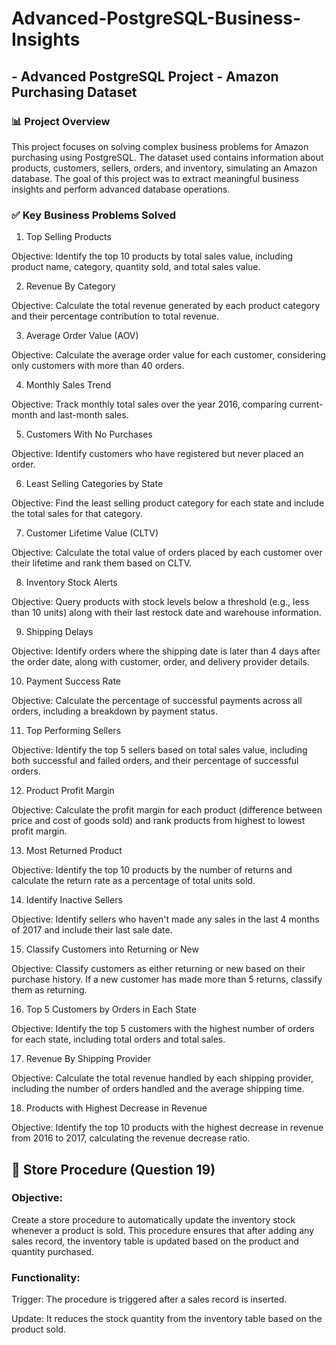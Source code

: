 # Advanced-PostgreSQL-Business-Insights

## - Advanced PostgreSQL Project - Amazon Purchasing Dataset

### 📊 Project Overview

This project focuses on solving complex business problems for Amazon purchasing using PostgreSQL. The dataset used contains information about products, customers, sellers, orders, and inventory, simulating an Amazon database. The goal of this project was to extract meaningful business insights and perform advanced database operations.

### ✅ Key Business Problems Solved

1. Top Selling Products

Objective: Identify the top 10 products by total sales value, including product name, category, quantity sold, and total sales value.

2. Revenue By Category

Objective: Calculate the total revenue generated by each product category and their percentage contribution to total revenue.

3. Average Order Value (AOV)

Objective: Calculate the average order value for each customer, considering only customers with more than 40 orders.

4. Monthly Sales Trend

Objective: Track monthly total sales over the year 2016, comparing current-month and last-month sales.

5. Customers With No Purchases

Objective: Identify customers who have registered but never placed an order.

6. Least Selling Categories by State

Objective: Find the least selling product category for each state and include the total sales for that category.

7. Customer Lifetime Value (CLTV)

Objective: Calculate the total value of orders placed by each customer over their lifetime and rank them based on CLTV.

8. Inventory Stock Alerts

Objective: Query products with stock levels below a threshold (e.g., less than 10 units) along with their last restock date and warehouse information.

9. Shipping Delays

Objective: Identify orders where the shipping date is later than 4 days after the order date, along with customer, order, and delivery provider details.

10. Payment Success Rate

Objective: Calculate the percentage of successful payments across all orders, including a breakdown by payment status.

11. Top Performing Sellers

Objective: Identify the top 5 sellers based on total sales value, including both successful and failed orders, and their percentage of successful orders.

12. Product Profit Margin

Objective: Calculate the profit margin for each product (difference between price and cost of goods sold) and rank products from highest to lowest profit margin.

13. Most Returned Product

Objective: Identify the top 10 products by the number of returns and calculate the return rate as a percentage of total units sold.

14. Identify Inactive Sellers

Objective: Identify sellers who haven't made any sales in the last 4 months of 2017 and include their last sale date.

15. Classify Customers into Returning or New

Objective: Classify customers as either returning or new based on their purchase history. If a new customer has made more than 5 returns, classify them as returning.

16. Top 5 Customers by Orders in Each State

Objective: Identify the top 5 customers with the highest number of orders for each state, including total orders and total sales.

17. Revenue By Shipping Provider

Objective: Calculate the total revenue handled by each shipping provider, including the number of orders handled and the average shipping time.

18. Products with Highest Decrease in Revenue

Objective: Identify the top 10 products with the highest decrease in revenue from 2016 to 2017, calculating the revenue decrease ratio.


## 📝 Store Procedure (Question 19)

### Objective:

Create a store procedure to automatically update the inventory stock whenever a product is sold. This procedure ensures that after adding any sales record, the inventory table is updated based on the product and quantity purchased.

### Functionality:

Trigger: The procedure is triggered after a sales record is inserted.

Update: It reduces the stock quantity from the inventory table based on the product sold.
